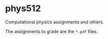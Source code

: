 # phys512
Computational physics assignments and others.

The assignments to grade are the `*.pdf` files.
